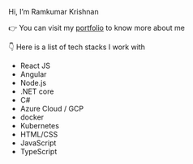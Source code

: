  Hi, I’m Ramkumar Krishnan

👉 You can visit my [portfolio](https://zerogbram.com/) to know more about me 

👇 Here is a list of tech stacks I work with

- React JS
- Angular
- Node.js
- .NET core
- C#
- Azure Cloud / GCP
- docker
- Kubernetes
- HTML/CSS
- JavaScript
- TypeScript


<!--
**ramkrivas/ramkrivas** is a ✨ _special_ ✨ repository because its `README.md` (this file) appears on your GitHub profile.

Here are some ideas to get you started:

- 🔭 I’m currently working on ...
- 🌱 I’m currently learning ...
- 👯 I’m looking to collaborate on ...
- 🤔 I’m looking for help with ...
- 💬 Ask me about ...
- 📫 How to reach me: ...
- 😄 Pronouns: ...
- ⚡ Fun fact: ...
-->


